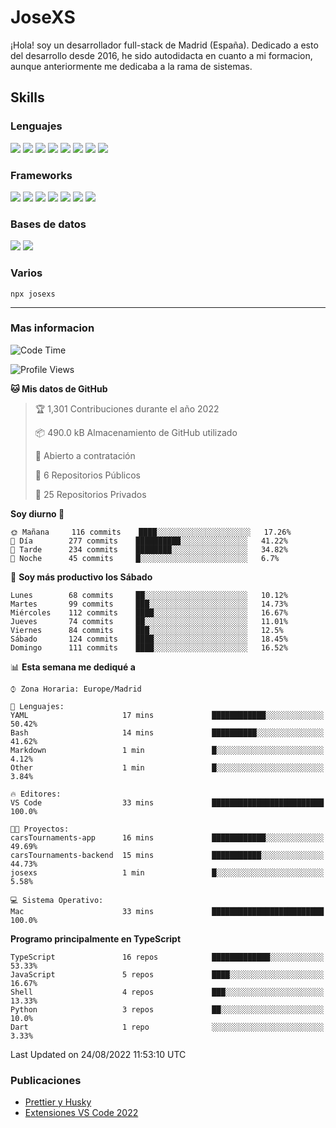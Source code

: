 # JoseXS
¡Hola! soy un desarrollador full-stack de Madrid (España). Dedicado a esto del desarrollo desde 2016, he sido autodidacta en cuanto a mi formacion, aunque anteriormente me dedicaba a la rama de sistemas.


## Skills

### Lenguajes
![](https://img.shields.io/badge/HTML5-E34F26?style=for-the-badge&logo=html5&logoColor=white) ![](https://img.shields.io/badge/CSS3-1572B6?style=for-the-badge&logo=css3&logoColor=white) ![](https://img.shields.io/badge/Sass-CC6699?style=for-the-badge&logo=sass&logoColor=white) ![](https://img.shields.io/badge/JavaScript-F7DF1E?style=for-the-badge&logo=javascript&logoColor=black) ![](https://img.shields.io/badge/TypeScript-007ACC?style=for-the-badge&logo=typescript&logoColor=white) ![](https://img.shields.io/badge/Python-14354C?style=for-the-badge&logo=python&logoColor=white) ![](https://img.shields.io/badge/Markdown-000000?style=for-the-badge&logo=markdown&logoColor=white) ![](https://img.shields.io/badge/Dart-0175C2?style=for-the-badge&logo=dart&logoColor=white) 

### Frameworks
![](https://img.shields.io/badge/Ionic-3880FF?style=for-the-badge&logo=ionic&logoColor=white) ![](https://img.shields.io/badge/Capacitor-119EFF?style=for-the-badge&logo=Capacitor&logoColor=white) ![](https://img.shields.io/badge/Angular-DD0031?style=for-the-badge&logo=angular&logoColor=white) ![](https://img.shields.io/badge/AngularJS-E23237?style=for-the-badge&logo=angularjs&logoColor=white) ![](https://img.shields.io/badge/Bootstrap-563D7C?style=for-the-badge&logo=bootstrap&logoColor=white) ![](https://img.shields.io/badge/Express.js-404D59?style=for-the-badge) ![](https://img.shields.io/badge/Flutter-02569B?style=for-the-badge&logo=flutter&logoColor=white)


### Bases de datos
![](https://img.shields.io/badge/MongoDB-4EA94B?style=for-the-badge&logo=mongodb&logoColor=white) ![](https://img.shields.io/badge/MySQL-00000F?style=for-the-badge&logo=mysql&logoColor=white)


### Varios

```
npx josexs
```

----
### Mas informacion

<!--START_SECTION:waka-->
![Code Time](http://img.shields.io/badge/Code%20Time-290%20hrs%203%20mins-blue)

![Profile Views](http://img.shields.io/badge/Visitas%20al%20perfil-64-blue)

**🐱 Mis datos de GitHub** 

> 🏆 1,301 Contribuciones durante el año 2022
 > 
> 📦 490.0 kB Almacenamiento de GitHub utilizado 
 > 
> 💼 Abierto a contratación
 > 
> 📜 6 Repositorios Públicos 
 > 
> 🔑 25 Repositorios Privados  
 > 
**Soy diurno 🐤** 

```text
🌞 Mañana     116 commits    ████░░░░░░░░░░░░░░░░░░░░░   17.26% 
🌆 Día        277 commits    ██████████░░░░░░░░░░░░░░░   41.22% 
🌃 Tarde      234 commits    ████████░░░░░░░░░░░░░░░░░   34.82% 
🌙 Noche      45 commits     █░░░░░░░░░░░░░░░░░░░░░░░░   6.7%

```
📅 **Soy más productivo los Sábado** 

```text
Lunes        68 commits     ██░░░░░░░░░░░░░░░░░░░░░░░   10.12% 
Martes       99 commits     ███░░░░░░░░░░░░░░░░░░░░░░   14.73% 
Miércoles    112 commits    ████░░░░░░░░░░░░░░░░░░░░░   16.67% 
Jueves       74 commits     ██░░░░░░░░░░░░░░░░░░░░░░░   11.01% 
Viernes      84 commits     ███░░░░░░░░░░░░░░░░░░░░░░   12.5% 
Sábado       124 commits    ████░░░░░░░░░░░░░░░░░░░░░   18.45% 
Domingo      111 commits    ████░░░░░░░░░░░░░░░░░░░░░   16.52%

```


📊 **Esta semana me dediqué a** 

```text
⌚︎ Zona Horaria: Europe/Madrid

💬 Lenguajes: 
YAML                     17 mins             ████████████░░░░░░░░░░░░░   50.42% 
Bash                     14 mins             ██████████░░░░░░░░░░░░░░░   41.62% 
Markdown                 1 min               █░░░░░░░░░░░░░░░░░░░░░░░░   4.12% 
Other                    1 min               █░░░░░░░░░░░░░░░░░░░░░░░░   3.84%

🔥 Editores: 
VS Code                  33 mins             █████████████████████████   100.0%

🐱‍💻 Proyectos: 
carsTournaments-app      16 mins             ████████████░░░░░░░░░░░░░   49.69% 
carsTournaments-backend  15 mins             ███████████░░░░░░░░░░░░░░   44.73% 
josexs                   1 min               █░░░░░░░░░░░░░░░░░░░░░░░░   5.58%

💻 Sistema Operativo: 
Mac                      33 mins             █████████████████████████   100.0%

```

**Programo principalmente en TypeScript** 

```text
TypeScript               16 repos            █████████████░░░░░░░░░░░░   53.33% 
JavaScript               5 repos             ████░░░░░░░░░░░░░░░░░░░░░   16.67% 
Shell                    4 repos             ███░░░░░░░░░░░░░░░░░░░░░░   13.33% 
Python                   3 repos             ██░░░░░░░░░░░░░░░░░░░░░░░   10.0% 
Dart                     1 repo              ░░░░░░░░░░░░░░░░░░░░░░░░░   3.33%

```



 Last Updated on 24/08/2022 11:53:10 UTC
<!--END_SECTION:waka-->

### Publicaciones
<!-- BLOG-POST-LIST:START -->
- [Prettier y Husky](https://dev.to/josexs/prettier-y-husky-1od)
- [Extensiones VS Code 2022](https://dev.to/josexs/extensiones-vs-code-2022-4i7p)
<!-- BLOG-POST-LIST:END -->

